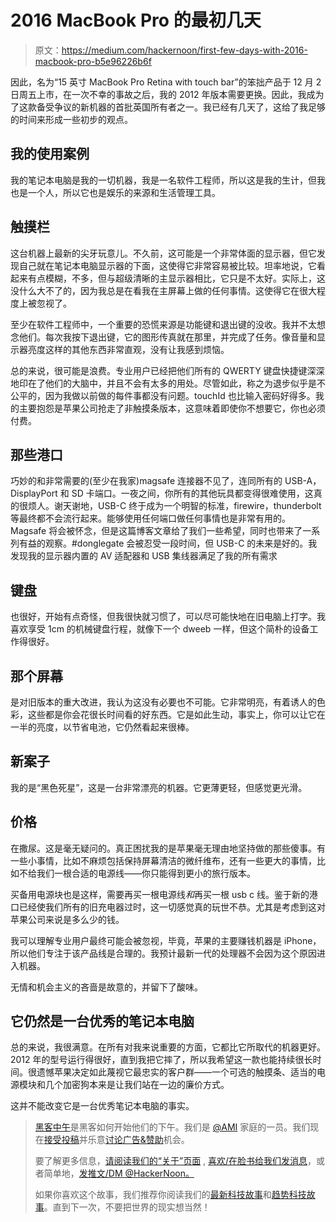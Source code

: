# 2016 MacBook Pro 的最初几天

> 原文：<https://medium.com/hackernoon/first-few-days-with-2016-macbook-pro-b5e96226b6f>

因此，名为“15 英寸 MacBook Pro Retina with touch bar”的笨拙产品于 12 月 2 日周五上市，在一次不幸的事故之后，我的 2012 年版本需要更换。因此，我成为了这款备受争议的新机器的首批英国所有者之一。我已经有几天了，这给了我足够的时间来形成一些初步的观点。

## 我的使用案例

我的笔记本电脑是我的一切机器，我是一名软件工程师，所以这是我的生计，但我也是一个人，所以它也是娱乐的来源和生活管理工具。

## 触摸栏

这台机器上最新的尖牙玩意儿。不久前，这可能是一个非常体面的显示器，但它发现自己就在笔记本电脑显示器的下面，这使得它非常容易被比较。坦率地说，它看起来有点模糊，不多，但与超级清晰的主显示器相比，它只是不太好。实际上，这没什么大不了的，因为我总是在看我在主屏幕上做的任何事情。这使得它在很大程度上被忽视了。

至少在软件工程师中，一个重要的恐慌来源是功能键和退出键的没收。我并不太想念他们。每次我按下退出键，它的图形传真就在那里，并完成了任务。像音量和显示器亮度这样的其他东西非常直观，没有让我感到烦恼。

总的来说，很可能是浪费。专业用户已经把他们所有的 QWERTY 键盘快捷键深深地印在了他们的大脑中，并且不会有太多的用处。尽管如此，称之为退步似乎是不公平的，因为我做以前做的每件事都没有问题。touchId 也比输入密码好得多。我的主要抱怨是苹果公司抢走了非触摸条版本，这意味着即使你不想要它，你也必须付费。

## 那些港口

巧妙的和非常需要的(至少在我家)magsafe 连接器不见了，连同所有的 USB-A，DisplayPort 和 SD 卡端口。一夜之间，你所有的其他玩具都变得很难使用，这真的很烦人。谢天谢地，USB-C 终于成为一个明智的标准，firewire，thunderbolt 等最终都不会流行起来。能够使用任何端口做任何事情也是非常有用的。Magsafe 将会被怀念，但是这篇博客文章给了我们一些希望，同时也带来了一系列有益的观察。#donglegate 会被忍受一段时间，但 USB-C 的未来是好的。我发现我的显示器内置的 AV 适配器和 USB 集线器满足了我的所有需求

## 键盘

也很好，开始有点奇怪，但我很快就习惯了，可以尽可能快地在旧电脑上打字。我喜欢享受 1cm 的机械键盘行程，就像下一个 dweeb 一样，但这个简朴的设备工作得很好。

## 那个屏幕

是对旧版本的重大改进，我认为这没有必要也不可能。它非常明亮，有着诱人的色彩，这些都是你会花很长时间看的好东西。它是如此生动，事实上，你可以让它在一半的亮度，以节省电池，它仍然看起来很棒。

## 新案子

我的是“黑色死星”，这是一台非常漂亮的机器。它更薄更轻，但感觉更光滑。

## 价格

在撒尿。这是毫无疑问的。真正困扰我的是苹果毫无理由地坚持做的那些傻事。有一些小事情，比如不麻烦包括保持屏幕清洁的微纤维布，还有一些更大的事情，比如不给我们一根合适的电源线——你只能得到更小的旅行版本。

买备用电源块也是这样，需要再买一根电源线*和*再买一根 usb c 线。鉴于新的港口已经使我们所有的旧充电器过时，这一切感觉真的玩世不恭。尤其是考虑到这对苹果公司来说是多么少的钱。

我可以理解专业用户最终可能会被忽视，毕竟，苹果的主要赚钱机器是 iPhone，所以他们专注于该产品线是合理的。我预计最新一代的处理器不会因为这个原因进入机器。

无情和机会主义的吝啬是故意的，并留下了酸味。

## 它仍然是一台优秀的笔记本电脑

总的来说，我很满意。在所有对我来说重要的方面，它都比它所取代的机器更好。2012 年的型号运行得很好，直到我把它摔了，所以我希望这一款也能持续很长时间。很遗憾苹果决定如此蔑视它最忠实的客户群——一个可选的触摸条、适当的电源模块和几个加密狗本来是让我们站在一边的廉价方式。

这并不能改变它是一台优秀笔记本电脑的事实。

> [黑客中午](http://bit.ly/Hackernoon)是黑客如何开始他们的下午。我们是 [@AMI](http://bit.ly/atAMIatAMI) 家庭的一员。我们现在[接受投稿](http://bit.ly/hackernoonsubmission)并乐意[讨论广告&赞助](mailto:partners@amipublications.com)机会。
> 
> 要了解更多信息，[请阅读我们的“关于”页面](https://goo.gl/4ofytp) , [喜欢/在脸书给我们发消息](http://bit.ly/HackernoonFB)，或者简单地，[发推文/DM @HackerNoon。](https://goo.gl/k7XYbx)
> 
> 如果你喜欢这个故事，我们推荐你阅读我们的[最新科技故事](http://bit.ly/hackernoonlatestt)和[趋势科技故事](https://hackernoon.com/trending)。直到下一次，不要把世界的现实想当然！